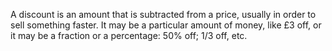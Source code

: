 A discount is an amount that is subtracted from a price, usually in
order to sell something faster. It may be a particular amount of money,
like £3 off, or it may be a fraction or a percentage: 50% off; 1/3 off,
etc.
